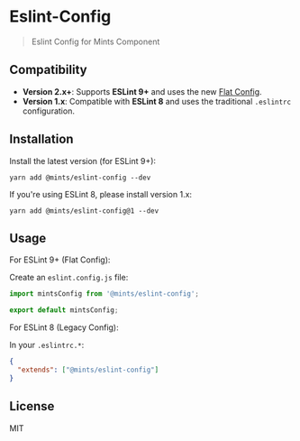 # Eslint-Config

> Eslint Config for Mints Component

## Compatibility

- **Version 2.x+**: Supports **ESLint 9+** and uses the new [Flat Config](https://eslint.org/docs/latest/use/configure/configuration-files-new).
- **Version 1.x**: Compatible with **ESLint 8** and uses the traditional `.eslintrc` configuration.

## Installation

Install the latest version (for ESLint 9+):

```shell
yarn add @mints/eslint-config --dev
```

If you're using ESLint 8, please install version 1.x:

```shell
yarn add @mints/eslint-config@1 --dev
```

## Usage

For ESLint 9+ (Flat Config):

Create an `eslint.config.js` file:

```javascript
import mintsConfig from '@mints/eslint-config';

export default mintsConfig;
```

For ESLint 8 (Legacy Config):

In your `.eslintrc.*`:

```json
{
  "extends": ["@mints/eslint-config"]
}
```

## License

MIT
